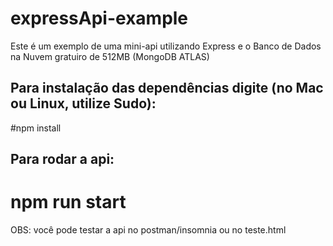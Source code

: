 # expressApi-example
Este é um exemplo de uma mini-api utilizando Express e o Banco de Dados na Nuvem gratuiro de 512MB (MongoDB ATLAS)

## Para instalação das dependências digite (no Mac ou Linux, utilize Sudo):

#npm install

## Para rodar a api:

# npm run start

OBS: você pode testar a api no postman/insomnia ou no teste.html 